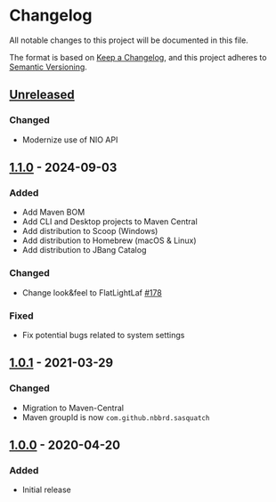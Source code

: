 # Changelog

All notable changes to this project will be documented in this file.

The format is based on [Keep a Changelog](https://keepachangelog.com/en/1.0.0/), and this project adheres
to [Semantic Versioning](https://semver.org/spec/v2.0.0.html).

## [Unreleased]

### Changed

- Modernize use of NIO API

## [1.1.0] - 2024-09-03

### Added

- Add Maven BOM
- Add CLI and Desktop projects to Maven Central
- Add distribution to Scoop (Windows)
- Add distribution to Homebrew (macOS & Linux)
- Add distribution to JBang Catalog

### Changed

- Change look&feel to FlatLightLaf [#178](https://github.com/nbbrd/sasquatch/issues/178)

### Fixed

- Fix potential bugs related to system settings

## [1.0.1] - 2021-03-29

### Changed

- Migration to Maven-Central
- Maven groupId is now `com.github.nbbrd.sasquatch`

## [1.0.0] - 2020-04-20

### Added

- Initial release

[Unreleased]: https://github.com/nbbrd/sasquatch/compare/v1.1.0...HEAD
[1.1.0]: https://github.com/nbbrd/sasquatch/compare/v1.0.1...v1.1.0
[1.0.1]: https://github.com/nbbrd/sasquatch/compare/v1.0.0...v1.0.1
[1.0.0]: https://github.com/nbbrd/sasquatch/releases/tag/v1.0.0

